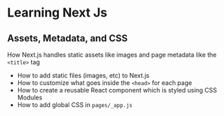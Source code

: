 # Learning Next Js

## Assets, Metadata, and CSS

How Next.js handles static assets like images and page metadata like the `<title>` tag

- How to add static files (images, etc) to Next.js
- How to customize what goes inside the `<head>` for each page
- How to create a reusable React component which is styled using CSS Modules
- How to add global CSS in `pages/_app.js`
